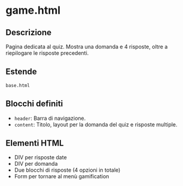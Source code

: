 # game.html

## Descrizione
Pagina dedicata al quiz. Mostra una domanda e 4 risposte, oltre a riepilogare le risposte precedenti.

## Estende
`base.html`

## Blocchi definiti
- `header`: Barra di navigazione.
- `content`: Titolo, layout per la domanda del quiz e risposte multiple.

## Elementi HTML
- DIV per risposte date
- DIV per domanda
- Due blocchi di risposte (4 opzioni in totale)
- Form per tornare al menù gamification
